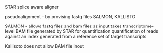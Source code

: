 STAR 
splice aware aligner


pseudoalignment - by provising fastq files
SALMON, KALLISTO 

SALMON -
allows fastq files and bam files as input
 takes transcriptome-level BAM file generated by STAR for
  quantification 
quantification of reads against an index generated from a reference set of target transcripts

Kallisoto
does not allow BAM file inout

